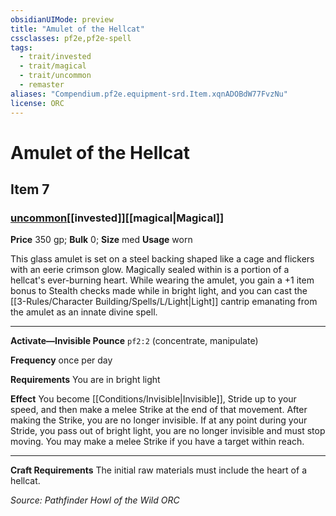```yaml
---
obsidianUIMode: preview
title: "Amulet of the Hellcat"
cssclasses: pf2e,pf2e-spell
tags:
  - trait/invested
  - trait/magical
  - trait/uncommon
  - remaster
aliases: "Compendium.pf2e.equipment-srd.Item.xqnADOBdW77FvzNu"
license: ORC
---
```

# Amulet of the Hellcat
## Item 7
### [uncommon](uncommon.md "Uncommon Rarity Trait")[[invested]][[magical|Magical]]


**Price** 350 gp; 
**Bulk** 0; **Size** med
**Usage** worn

This glass amulet is set on a steel backing shaped like a cage and flickers with an eerie crimson glow. Magically sealed within is a portion of a hellcat's ever-burning heart. While wearing the amulet, you gain a +1 item bonus to Stealth checks made while in bright light, and you can cast the [[3-Rules/Character Building/Spells/L/Light|Light]] cantrip emanating from the amulet as an innate divine spell.

* * *

**Activate—Invisible Pounce** `pf2:2` (concentrate, manipulate)

**Frequency** once per day

**Requirements** You are in bright light

**Effect** You become [[Conditions/Invisible|Invisible]], Stride up to your speed, and then make a melee Strike at the end of that movement. After making the Strike, you are no longer invisible. If at any point during your Stride, you pass out of bright light, you are no longer invisible and must stop moving. You may make a melee Strike if you have a target within reach.

* * *

**Craft Requirements** The initial raw materials must include the heart of a hellcat.

*Source: Pathfinder Howl of the Wild*
*ORC*